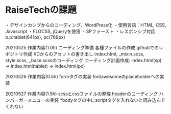# RaiseTechの課題

・デザインカンプからのコーディング、WordPress化
・使用言語：HTML, CSS, Javascript
・FLOCSS, jQueryを使用
・SPファースト
・レスポンシブ対応 b.p:tablet(641px), pc(769px)

20210525 作業内容(1.0h)
    コーディング準備
    各種ファイルの作成
    githubでのレポジトリ作成
    XDからのアセットの書き出し
    index.html, _mixin.scss, style.scss, _base.scssのコーディング
    コーディング計画作成: index.html(sp) → index.html(tablet) → index.html(pc)

 20210526 作業内容(0.5h)
    formタグの実装
    fontawesomeのplaceholderへの実装

20210527 作業内容(1.5h)
   scssとcssファイルの整理
   headerのコーディング
   ハンバーガーメニューの実装
   *bodyタグの中にscriptタグを入れないと読み込んでくれない